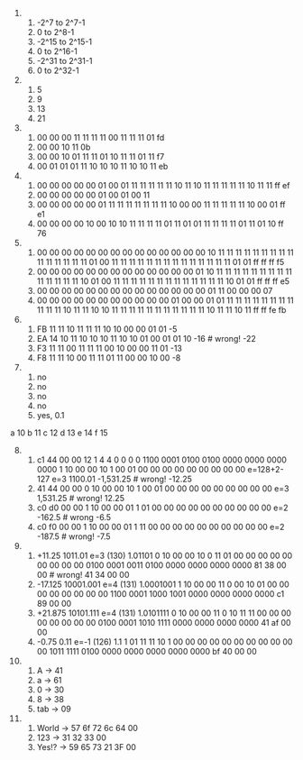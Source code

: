 
1. 1. -2^7 to 2^7-1
   2. 0 to 2^8-1
   3. -2^15 to 2^15-1
   4. 0 to 2^16-1
   5. -2^31 to 2^31-1
   6. 0 to 2^32-1
2. 1. 5
   2. 9
   3. 13
   4. 21
3. 1. 00 00 00 11
      11 11 11 00
      11 11 11 01
      fd
   2. 00 00 10 11
      0b
   3. 00 00 10 01
      11 11 01 10
      11 11 01 11
      f7
   4. 00 01 01 01
      11 10 10 10
      11 10 10 11
      eb
4. 1. 00 00 00 00  00 01 00 01
      11 11 11 11  11 10 11 10
      11 11 11 11  11 10 11 11
      ff ef
   2. 00 00 00 00  00 01 00 01
      00 11
   3. 00 00 00 00  00 01 11 11
      11 11 11 11  11 10 00 00
      11 11 11 11  11 10 00 01
      ff e1
   4. 00 00 00 00  10 00 10 10
      11 11 11 11  01 11 01 01
      11 11 11 11  01 11 01 10
      ff 76
5. 1. 00 00 00 00  00 00 00 00  00 00 00 00  00 00 10 11
      11 11 11 11  11 11 11 11  11 11 11 11  11 11 01 00
      11 11 11 11  11 11 11 11  11 11 11 11  11 11 01 01
      ff ff ff f5
   2. 00 00 00 00  00 00 00 00  00 00 00 00  00 01 10 11
      11 11 11 11  11 11 11 11  11 11 11 11  11 10 01 00
      11 11 11 11  11 11 11 11  11 11 11 11  11 10 01 01
      ff ff ff e5
   3. 00 00 00 00  00 00 00 00  00 00 00 00  00 00 01 11
      00 00 00 07
   4. 00 00 00 00  00 00 00 00  00 00 00 01  00 00 01 01
      11 11 11 11  11 11 11 11  11 11 11 10  11 11 10 10
      11 11 11 11  11 11 11 11  11 11 11 10  11 11 10 11
      ff ff fe fb
6. 1. FB
      11 11 10 11
      11 11 10 10
      00 00 01 01
      -5
   2. EA
      14 10
      11 10 10 10
      11 10 10 01
      00 01 01 10
      -16   # wrong! -22
   3. F3
      11 11 00 11
      11 11 00 10
      00 00 11 01
      -13
   4. F8
      11 11 10 00
      11 11 01 11
      00 00 10 00
      -8
7. 1. no
   2. no
   3. no
   4. no
   5. yes, 0.1

a 10
b 11
c 12
d 13
e 14
f 15

8. 1. c1 44 00 00
      12    1     4    4    0    0   0    0
      1100 0001 0100 0100 0000 0000 0000 0000
      1  10 00 00 10  1 00 01 00 00 00 00 00 00 00 00 00
      e=128+2-127
      e=3
      1100.01
      -1,531.25 # wrong! -12.25
   2. 41 44 00 00
      0  10 00 00 10  1 00 01 00 00 00 00 00 00 00 00 00
      e=3
      1,531.25 # wrong! 12.25
   3. c0 d0 00 00
      1  10 00 00 01  1 01 00 00 00 00 00 00 00 00 00 00
      e=2
      -162.5 # wrong -6.5
   4. c0 f0 00 00
      1  10 00 00 01  1 11 00 00 00 00 00 00 00 00 00 00
      e=2
      -187.5 # wrong! -7.5
9. 1. +11.25
      1011.01
      e=3 (130)
      1.01101
      0  10 00 00 10  0 11 01 00 00 00 00 00 00 00 00 00
      0100 0001 0011 0100 0000 0000 0000 0000
      81 38 00 00 # wrong! 41 34 00 00
   2. -17.125
      10001.001
      e=4 (131)
      1.0001001
      1  10 00 00 11  0 00 10 01 00 00 00 00 00 00 00 00
      1100 0001 1000 1001 0000 0000 0000 0000
      c1 89 00 00
   3. +21.875
      10101.111
      e=4 (131)
      1.0101111
      0  10 00 00 11  0 10 11 11 00 00 00 00 00 00 00 00
      0100 0001 1010 1111 0000 0000 0000 0000
      41 af 00 00
   4. -0.75
      0.11
      e=-1 (126)
      1.1
      1  01 11 11 10  1 00 00 00 00 00 00 00 00 00 00 00
      1011 1111 0100 0000 0000 0000 0000 0000
      bf 40 00 00
10. 1. A -> 41
    2. a -> 61
    3. 0 -> 30
    4. 8 -> 38
    5. tab -> 09
11. 1. World -> 57 6f 72 6c 64 00
    2. 123 -> 31 32 33 00
    3. Yes!? -> 59 65 73 21 3F 00
